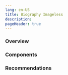 ```yaml
---
lang: en-US
title: Biography Imageless
description:
pageHeader: true
---
```

### Overview

### Components
<PreviewImage :image="$withBase('/images/biography-imageless.png')" :contents="[{ x: 0, y: 0, title: 'Header', text: 'Biography header' }, { x: 0, y: 3.75, title: 'Entity bar', text: 'Biography Entity bar' }, { x: 25, y: 15, title: 'Bio card', text: 'Biography Bio card' }, { x: 0, y: 27, title: 'Body copy ', text: 'Biography Body copy ' }, { x: 0, y: 52, title: 'Read more', text: 'Biography read more' },{ x: 0, y: 75, title: 'Secondary footer', text: 'Biography secondary footer'}, { x: 0, y: 90, title: 'Global footer', text: 'Biography Global footer'}]">
<template #code>
<CodeGroup>
  <CodeGroupItem title="HTML">

```html
```

  </CodeGroupItem>
</CodeGroup>
</template>
</PreviewImage>

### Recommendations
